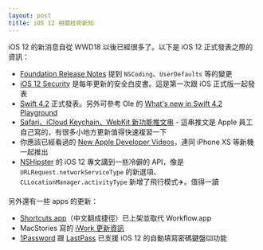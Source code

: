 ```yaml
---
layout: post
title: iOS 12 相關技術新知
---
```

iOS 12 的新消息自從 WWD18 以後已經很多了。以下是 iOS 12 正式發表之際的資訊：
* [Foundation Release Notes](https://developer.apple.com/documentation/ios_release_notes/ios_12_release_notes/foundation_release_notes) 提到 `NSCoding`、`UserDefaults` 等的變更
* [iOS 12 Security](https://www.apple.com/business/site/docs/iOS_Security_Guide.pdf) 是每年更新的安全白皮書。這是第一次跟 iOS 正式版一起發表
* [Swift 4.2](https://swift.org/blog/swift-4-2-released/) 正式發表。另外可參考 Ole 的 [What's new in Swift 4.2 Playground](https://github.com/ole/whats-new-in-swift-4-2)
* [Safari、iCloud Keychain、WebKit 新功能推文串](https://twitter.com/rmondello/status/1041735960386367488) - 這串推文是 Apple 員工自己寫的，有很多小地方更新值得快速複習一下
* 你應該已經看過的 [New Apple Developer Videos](https://developer.apple.com/news/?id=09132018a)，連同 iPhone XS 等新機一起推出
* [NSHipster](https://nshipster.com/ios-12/) 的 iOS 12 專文講到一些冷僻的 API，像是 `URLRequest.networkServiceType` 的新選項、`CLLocationManager.activityType` 新增了飛行模式✈️。值得一讀

另外還有一些 apps 的更新：
* [Shortcuts.app](https://itunes.apple.com/tw/app/%E6%8D%B7%E5%BE%91/id915249334?mt=8)（中文翻成捷徑）已上架並取代 Workflow.app
* MacStories 寫的 [iWork 更新資訊](https://www.macstories.net/news/pages-keynote-and-numbers-add-siri-shortcuts-support-and-more/)
* [1Password](https://itunes.apple.com/tw/app/1password-password-manager/id568903335?mt=8) 跟 [LastPass](https://itunes.apple.com/tw/app/lastpass-%E5%AF%86%E7%A2%BC%E7%AE%A1%E7%90%86%E5%B7%A5%E5%85%B7/id324613447?mt=8) 已支援 iOS 12 的自動填寫密碼鍵盤⌨️功能